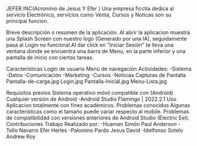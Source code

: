 JEFER.INC(Acronimo de Jesus Y Efer )
Una empresa ficctia dedica al servicio Electrónico, servicios como Venta, Cursos y Noticas son su principal funcion.

Breve descripción o resumen de la aplicación. Al abrir la aplicacion muestra una Splash Screen con nuestro logo (Generado por una IA), seguidamente pasa al Login no funcional.Al dar click en "Iniciar Sesión"
te lleva una ventana donde se encuentra una barra de Menu, en la parte inferior y una pantalla de inicio con ciertas tareas.

Características
Login de usuario
Menú de navegación
Actividades: -Sistema -Datos -Comunicación -Marketing -Cursos -Noticias
Capturas de Pantalla
Pantalla-de-carga.jpg Login.jpg Pantalla-Inicial.jpg Menu-Lista.jpg

Requisitos previos
Sistema operativo móvil compatible con (Android)
Cualquier versión de Android -Android Studio Flamingo | 2022.2.1
Uso
Aplicacion totalmente con fines académicos.
Problemas conocidos
Algunas características como el tamaño puede variar respecto al mobile.
Problemas de compatibilidad con versiones anteriores de Android Studio (Electric Eel).
Contribuciones
Trabajo Realizado por: -Huaman Simón Paul Anderson -Tello Navarro Efer Herles -Palomino Pardo Jesus David -Idelfonso Sotelo Andrew Roy